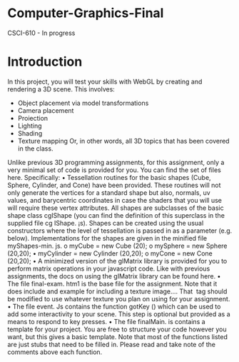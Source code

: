 # Computer-Graphics-Final
CSCI-610 - In progress

# Introduction
In this project, you will test your skills with WebGL by creating and rendering a 3D scene. This involves:
* Object placement via model transformations
* Camera placement
* Proiection
* Lighting
* Shading
* Texture mapping
Or, in other words, all 3D topics that has been covered in the class.

Unlike previous 3D programming assignments, for this assignment, only a very minimal set of code is provided for you. You can find the set of files here. Specifically:
• Tessellation routines for the basic shapes (Cube, Sphere, Cylinder, and Cone) have been provided. These routines will not only generate the vertices for a standard shape but also, normals, uv values, and barycentric coordinates in case the shaders that you will use will require these vertex attributes. All shapes are subclasses of the basic shape class cgIShape (you can find the definition of this superclass in the supplied file cg IShape. ¡s). Shapes can be created using the usual constructors where the level of tessellation is passed in as a parameter (e.g. below). Implementations for the shapes are given in the minified file myShapes-min. js.
o myCube = new Cube (20);
o mySphere = new Sphere (20,20);
• myCylinder = new Cylinder (20,20);
o myCone = new Cone (20,20);
• A minimized version of the gIMatrix library is provided for you to perform matrix operations in your javascript code. Like with previous assignments, the docs on using the gIMatrix library can be found here.
• The file final-exam. htm1 is the base file for the assignment. Note that it does include and example for including a texture image.... That <img> tag should be modified to use whatever texture you plan on using for your assignment.
• The file event. Js contains the function gotKey () which can be used to add some interactivity to your scene. This step is optional but provided as a means to respond to key presses.
• The file finalMain. is contains a template for your project. You are free to structure your code however you want, but this gives a basic template. Note that most of the functions listed are just stubs that need to be filled in. Please read and take note of the comments above each function.
